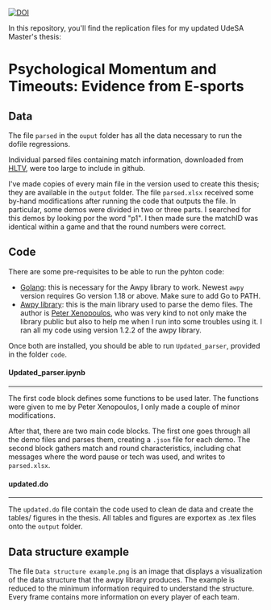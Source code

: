 [![DOI](https://zenodo.org/badge/506765367.svg)](https://zenodo.org/badge/latestdoi/506765367)


In this repository, you'll find the replication files for my updated UdeSA Master's thesis:

# Psychological Momentum and Timeouts: Evidence from E-sports

## Data
The file `parsed` in the `ouput` folder has all the data necessary to run the dofile regressions.

Individual parsed files containing match information, downloaded from [HLTV](https://www.hltv.org/results), were too large to include in github. 

I've made copies of every main file in the version used to create this thesis; they are available in the `output` folder. The file `parsed.xlsx` received some by-hand modifications after running the code that outputs the file. In particular, some demos were divided in two or three parts. I searched for this demos by looking por the word "p1". I then made sure the matchID was identical within a game and that the round numbers were correct.

## Code
There are some pre-requisites to be able to run the pyhton code:
- [Golang](https://go.dev/dl/): this is necessary for the Awpy library to work. Newest `awpy` version requires Go version 1.18 or above. Make sure to add Go to PATH.
- [Awpy library](https://awpy.readthedocs.io/en/latest/installation.html): this is the main library used to parse the demo files. The author is [Peter Xenopoulos](http://www.peterxeno.com/), who was very kind to not only make the library public but also to help me when I run into some troubles using it. I ran all my code using version 1.2.2 of the awpy library.

Once both are installed, you should be able to run `Updated_parser`, provided in the folder `code`.
#### Updated_parser.ipynb
---

The first code block defines some functions to be used later. The functions were given to me by Peter Xenopoulos, I only made a couple of minor modifications.

After that, there are two main code blocks. The first one goes through all the demo files and parses them, creating a `.json` file for each demo. The second block gathers match and round characteristics, including chat messages where the word pause or tech was used, and writes to `parsed.xlsx`.

#### updated.do
---
The `updated.do` file contain the code used to clean de data and create the tables/ figures in the thesis. All tables and figures are exportex as .tex files onto the `output` folder.

## Data structure example
The file `Data structure example.png` is an image that displays a visualization of the data structure that the awpy library produces. The example is reduced to the minimum information required to understand the structure. Every frame contains more information on every player of each team.
